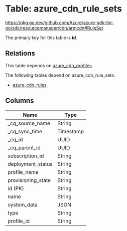 # Table: azure_cdn_rule_sets

https://pkg.go.dev/github.com/Azure/azure-sdk-for-go/sdk/resourcemanager/cdn/armcdn#RuleSet

The primary key for this table is **id**.

## Relations
This table depends on [azure_cdn_profiles](azure_cdn_profiles.md).

The following tables depend on azure_cdn_rule_sets:
  - [azure_cdn_rules](azure_cdn_rules.md)

## Columns
| Name          | Type          |
| ------------- | ------------- |
|_cq_source_name|String|
|_cq_sync_time|Timestamp|
|_cq_id|UUID|
|_cq_parent_id|UUID|
|subscription_id|String|
|deployment_status|String|
|profile_name|String|
|provisioning_state|String|
|id (PK)|String|
|name|String|
|system_data|JSON|
|type|String|
|profile_id|String|